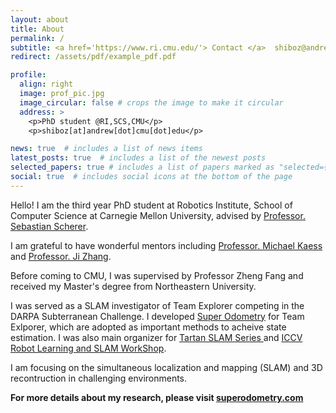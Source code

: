 ```yaml
---
layout: about
title: About
permalink: /
subtitle: <a href='https://www.ri.cmu.edu/'> Contact </a>  shiboz@andrew.cmu.edu  
redirect: /assets/pdf/example_pdf.pdf

profile:
  align: right
  image: prof_pic.jpg
  image_circular: false # crops the image to make it circular
  address: >
    <p>PhD student @RI,SCS,CMU</p>
    <p>shiboz[at]andrew[dot]cmu[dot]edu</p>

news: true  # includes a list of news items
latest_posts: true  # includes a list of the newest posts
selected_papers: true # includes a list of papers marked as "selected={true}"
social: true  # includes social icons at the bottom of the page
---
```


Hello! I am the third year PhD student at Robotics Institute, School of Computer Science at Carnegie Mellon University, advised by  <a href='https://scholar.google.com/citations?user=gxoPfIYAAAAJ&hl=de'> Professor. Sebastian Scherer</a>. 

I am grateful to have wonderful mentors including <a href='http://www.cs.cmu.edu/~kaess/'> Professor. Michael Kaess</a> and <a href='https://frc.ri.cmu.edu/~zhangji/'> Professor. Ji Zhang</a>.

Before coming to CMU, I was supervised by Professor Zheng Fang and received my Master's degree from Northeastern University.

I was served as a SLAM investigator of Team Explorer competing in the DARPA Subterranean Challenge. I developed [Super Odometry](https://superodometry.com/) for Team Exlporer, which are adopted as important methods to acheive state estimation. I was also main organizer for 
[Tartan SLAM Series ](https://theairlab.org/tartanslamseries/) and  [ICCV Robot Learning and SLAM WorkShop](https://superodometry.com/iccv23).

I am focusing on the simultaneous localization and mapping (SLAM) and 3D recontruction in challenging environments. 

**For more details about my research, please visit [superodometry.com](https://superodometry.com/)**

<!-- 
**You can also download my <a href="" target="_blank">[CV]</a> here :-D** -->


<!-- Write your biography here. Tell the world about yourself. Link to your favorite . You can put a picture in, too. The code is already in, just name your picture `prof_pic.jpg` and put it in the `img/` folder.

Put your address / P.O. box / other info right below your picture. You can also disable any of these elements by editing `profile` property of the YAML header of your `_pages/about.md`. Edit `_bibliography/papers.bib` and Jekyll will render your [publications page](/al-folio/publications/) automatically.

Link to your social media connections, too. This theme is set up to use [Font Awesome icons](http://fortawesome.github.io/Font-Awesome/) and [Academicons](https://jpswalsh.github.io/academicons/), like the ones below. Add your Facebook, Twitter, LinkedIn, Google Scholar, or just disable all of them. -->
